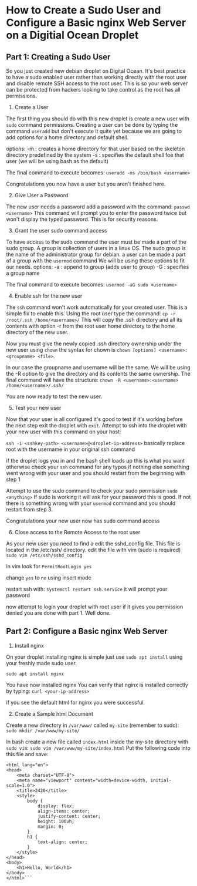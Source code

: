 # How to Create a Sudo User and Configure a Basic nginx Web Server on a Digitial Ocean Droplet
## Part 1: Creating a Sudo User
So you just created new debian droplet on Digital Ocean. It's best practice to have a sudo enabled user rather
than working directly with the root user and disable remote SSH access to the root user. This is so your web 
server can be protected from hackers looking to take control as the root has all permissions.

1. Create a User

The first thing you should do with this new droplet is create a new user with `sudo` command permissions.
Creating a user can be done by typing the command `useradd` but don't execute it quite yet because we are going 
to add options for a home directory and default shell.

options:
-m : creates a home directory for that user based on the skeleton directory predefined by the system
-s : specifies the default shell foe that user (we will be using bash as the default)

The final command to execute becomes:
```useradd -ms /bin/bash <username>```

Congratulations you now have a user but you aren't finished here. 

2. Give User a Password
   
The new user needs a password
add a password with the command:
```passwd <username>```
This command will prompt you to enter the password twice but won't display the typed password. 
This is for security reasons.

3. Grant the user sudo command access

To have access to the sudo command the user must be made a part of the sudo group.
A group is collection of users in a linux OS.
The sudo group is the name of the administrator group for debian.
a user can be made a part of a group with the `usermod` command 
We will be using these options to fit our needs.
options:
-a : append to group (adds user to group)
-G : specifies a group name

The final command to execute becomes:
```usermod -aG sudo <username>```

4. Enable ssh for the new user

The `ssh` command won't work automatically for your created user.
This is a simple fix to enable this.
Using the root user type the command:
```cp -r /root/.ssh /home/<username>/```
This will copy the .ssh directory and all its contents with option -r from the root user home directory to the
home directory of the new user.

Now you must give the newly copied .ssh directory ownership under the new user using `chown`
the syntax for chown is `chown [options] <username>:<groupname> <file>`.

In our case the groupname and username will be the same.
We will be using the -R option to give the directory and its contents the same ownership.
The final command will have the structure:
```chown -R <username>:<username> /home/<username>/.ssh/``` 

You are now ready to test the new user.

5. Test your new user

Now that your user is all configured it's good to test if it's working before the next step
exit the droplet with `exit`. Attempt to ssh into the droplet with your new user with this command on your host:

```ssh -i <sshkey-path> <username>@<droplet-ip-address>```
basically replace root with the username in your original ssh command

if the droplet logs you in and the bash shell loads up this is what you want
otherwise check your `ssh` command for any typos
if nothing else something went wrong with your user and you should restart from the beginning with step 1

Attempt to use the sudo command to check your sudo permission
```sudo <anything>```
If sudo is working it will ask for your password this is good.
If not there is something wrong with your `usermod` command and you should restart from step 3.

Congratulations your new user now has sudo command access

6. Close access to the Remote Access to the root user

As your new user you need to find a edit the sshd_config file.
This file is located in the /etc/ssh/ directory.
edit the file with vim (sudo is required)
```sudo vim /etc/ssh/sshd_config```

in vim look for `PermitRootLogin yes`

change `yes` to `no` using insert mode

restart ssh with:
```systemctl restart ssh.service```
it will prompt your password

now attempt to login your droplet with root user
if it gives you permission denied you are done with part 1. Well done.

## Part 2: Configure a Basic nginx Web Server
1. Install nginx

On your droplet installing nginx is simple just use `sudo apt install` using your freshly made sudo user.

```sudo apt install nginx```

You have now installed nginx
You can verify that nginx is installed correctly by typing:
```curl <your-ip-address>```

if you see the default html for nginx you were successful.

2. Create a Sample html Document

Create a new directory in `/var/www/` called `my-site` (remember to sudo):
```sudo mkdir /var/www/my-site/```

In bash create a new file called `index.html` inside the my-site directory with `sudo vim`:
```sudo vim /var/www/my-site/index.html```
Put the following code into this file and save:
```<!DOCTYPE html>
<html lang="en">
<head>
    <meta charset="UTF-8">
    <meta name="viewport" content="width=device-width, initial-scale=1.0">
    <title>2420</title>
    <style>
        body {
            display: flex;
            align-items: center;
            justify-content: center;
            height: 100vh;
            margin: 0;
        }
        h1 {
            text-align: center;
        }
    </style>
</head>
<body>
    <h1>Hello, World</h1>
</body>
</html>```